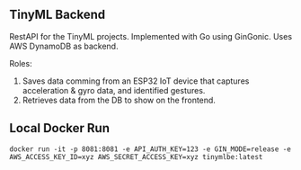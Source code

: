 ## TinyML Backend

RestAPI for the TinyML projects. Implemented with Go using GinGonic. Uses AWS DynamoDB as backend.

Roles:
1. Saves data comming from an ESP32 IoT device that captures acceleration & gyro data, and identified gestures.
2. Retrieves data from the DB to show on the frontend. 

## Local Docker Run

```
docker run -it -p 8081:8081 -e API_AUTH_KEY=123 -e GIN_MODE=release -e AWS_ACCESS_KEY_ID=xyz AWS_SECRET_ACCESS_KEY=xyz tinymlbe:latest
```

